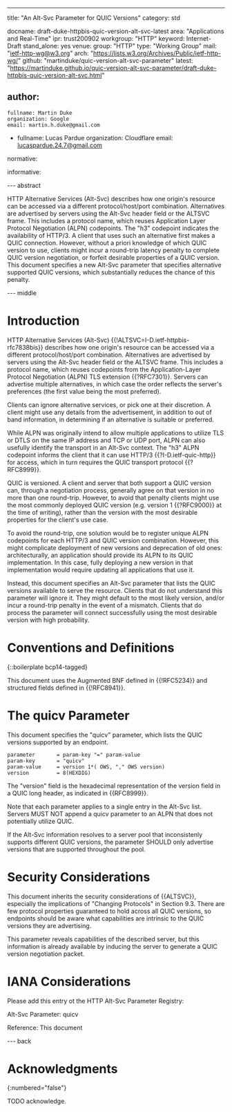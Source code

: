 ---
title: "An Alt-Svc Parameter for QUIC Versions"
category: std

docname: draft-duke-httpbis-quic-version-alt-svc-latest
area: "Applications and Real-Time"
ipr: trust200902
workgroup: "HTTP"
keyword: Internet-Draft
stand_alone: yes
venue:
  group: "HTTP"
  type: "Working Group"
  mail: "ietf-http-wg@w3.org"
  arch: "https://lists.w3.org/Archives/Public/ietf-http-wg/"
  github: "martinduke/quic-version-alt-svc-parameter"
  latest: "https://martinduke.github.io/quic-version-alt-svc-parameter/draft-duke-httpbis-quic-version-alt-svc.html"

author:
 -
    fullname: Martin Duke
    organization: Google
    email: martin.h.duke@gmail.com

 -
    fullname: Lucas Pardue
    organization: Cloudflare
    email: lucaspardue.24.7@gmail.com

normative:


informative:


--- abstract

HTTP Alternative Services (Alt-Svc) describes how one origin's resource can be
accessed via a different protocol/host/port combination. Alternatives are
advertised by servers using the Alt-Svc header field or the ALTSVC frame. This
includes a protocol name, which reuses Application Layer Protocol Negotiation
(ALPN) codepoints. The "h3" codepoint indicates the availability of HTTP/3. A
client that uses such an alternative first makes a QUIC connection. However,
without a priori knowledge of which QUIC version to use, clients might incur a
round-trip latency penalty to complete QUIC version negotiation, or forfeit
desirable properties of a QUIC version. This document specifies a new Alt-Svc
parameter that specifies alternative supported QUIC versions, which
substantially reduces the chance of this penalty.


--- middle

# Introduction

HTTP Alternative Services (Alt-Svc) {{!ALTSVC=I-D.ietf-httpbis-rfc7838bis}}
describes how one origin's resource can be accessed via a different
protocol/host/port combination. Alternatives are advertised by servers using the
Alt-Svc header field or the ALTSVC frame. This includes a protocol name, which
reuses codepoints from the Application-Layer Protocol Negotiation (ALPN) TLS
extension {{?RFC7301}}. Servers can advertise multiple alternatives, in which
case the order reflects the server's preferences (the first value being the most
preferred).

Clients can ignore alternative services, or pick one at their discretion. A
client might use any details from the advertisement, in addition to out of
band information, in determining if an alternative is suitable or preferred.

While ALPN was originally intend to allow multiple applications to utilize TLS
or DTLS on the same IP address and TCP or UDP port, ALPN can also usefully
identify the transport in an Alt-Svc context. The "h3" ALPN codepoint informs
the client that it can use HTTP/3 {{?I-D.ietf-quic-http}} for access, which in
turn requires the QUIC transport protocol {{?RFC8999}}.

QUIC is versioned. A client and server that both support a QUIC version can,
through a negotiation process, generally agree on that version in no more than
one round-trip. However, to avoid that penalty clients might use the most
commonly deployed QUIC version (e.g. version 1 {{?RFC9000}} at the time of
writing), rather than the version with the most desirable properties for the
client's use case.

To avoid the round-trip, one solution would be to register unique ALPN
codepoints for each HTTP/3 and QUIC version combination. However, this might
complicate deployment of new versions and deprecation of old ones:
architecturally, an application should provide its ALPN to its QUIC
implementation. In this case, fully deploying a new version in that
implementation would require updating all applications that use it.

Instead, this document specifies an Alt-Svc parameter that lists the QUIC
versions available to serve the resource. Clients that do not understand this
parameter will ignore it. They might default to the most likely version, and/or
incur a round-trip penalty in the event of a mismatch. Clients that do process
the parameter will connect successfully using the most desirable version with
high probability.


# Conventions and Definitions

{::boilerplate bcp14-tagged}

This document uses the Augmented BNF defined in {{!RFC5234}} and structured
fields defined in {{!RFC8941}}.

# The quicv Parameter

This document specifies the "quicv" parameter, which lists the QUIC versions
supported by an endpoint.

```
parameter       = param-key "=" param-value
param-key       = "quicv"
param-value     = version 1*( OWS, "," OWS version)
version         = 8(HEXDIG)
```

The "version" field is the hexadecimal representation of the version field in a
QUIC long header, as indicated in {{RFC8999}}.

Note that each parameter applies to a single entry in the Alt-Svc list. Servers
MUST NOT append a quicv parameter to an ALPN that does not potentially utilize
QUIC.

If the Alt-Svc information resolves to a server pool that inconsistenly supports
different QUIC versions, the parameter SHOULD only advertise versions that are
supported throughout the pool.

# Security Considerations


This document inherits the security considerations of {{ALTSVC}}, especially
the implications of "Changing Protocols" in Section 9.3. There are few
protocol properties guaranteed to hold across all QUIC versions, so endpoints
should be aware what capabilities are intrinsic to the QUIC versions they are
advertising.

This parameter reveals capabilities of the described server, but this
information is already available by inducing the server to generate a QUIC
version negotiation packet.


# IANA Considerations

Please add this entry ot the HTTP Alt-Svc Parameter Registry:

Alt-Svc Parameter: quicv

Reference: This document


--- back

# Acknowledgments
{:numbered="false"}

TODO acknowledge.

